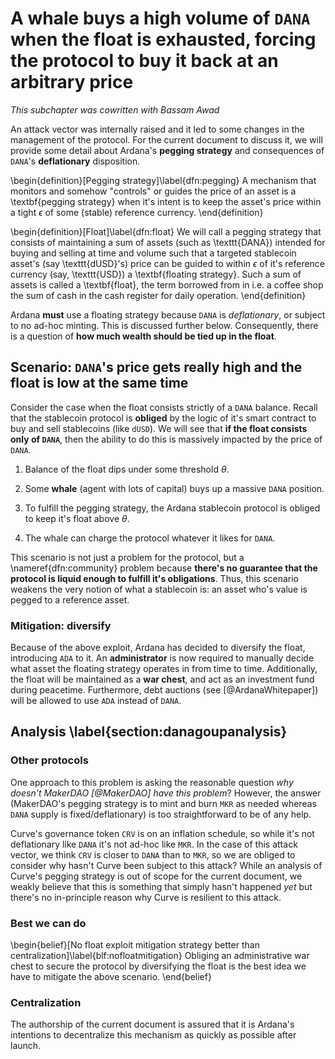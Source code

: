 # A whale buys a high volume of `DANA` when the float is exhausted, forcing the protocol to buy it back at an arbitrary price

_This subchapter was cowritten with Bassam Awad_

An attack vector was internally raised and it led to some changes in the management of the protocol. For the current document to discuss it, we will provide some detail about Ardana's **pegging strategy** and consequences of `DANA`'s **deflationary** disposition. 

\begin{definition}[Pegging strategy]\label{dfn:pegging}
A mechanism that monitors and somehow "controls" or guides the price of an asset is a \textbf{pegging strategy} when it's intent is to keep the asset's price within a tight $\epsilon$ of some (stable) reference currency. 
\end{definition}

\begin{definition}[Float]\label{dfn:float}
We will call a pegging strategy that consists of maintaining a sum of assets (such as \texttt{DANA}) intended for buying and selling at time and volume such that a targeted stablecoin asset's (say \texttt{dUSD}'s) price can be guided to within $\epsilon$ of it's reference currency (say, \texttt{USD}) a \textbf{floating strategy}. Such a sum of assets is called a \textbf{float}, the term borrowed from in i.e. a coffee shop the sum of cash in the cash register for daily operation.
\end{definition}

Ardana **must** use a floating strategy because `DANA` is _deflationary_, or subject to no ad-hoc minting. This is discussed further below. Consequently, there is a question of **how much wealth should be tied up in the float**.

## Scenario: `DANA`'s price gets really high **and** the float is low at the same time

Consider the case when the float consists strictly of a `DANA` balance. Recall that the stablecoin protocol is **obliged** by the logic of it's smart contract to buy and sell stablecoins (like `dUSD`). We will see that **if the float consists only of `DANA`**, then the ability to do this is massively impacted by the price of `DANA`. 

1. Balance of the float dips under some threshold $\theta$. 

2. Some **whale** (agent with lots of capital) buys up a massive `DANA` position. 

3. To fulfill the pegging strategy, the Ardana stablecoin protocol is obliged to keep it's float above $\theta$. 

4. The whale can charge the protocol whatever it likes for `DANA`. 

This scenario is not just a problem for the protocol, but a \nameref{dfn:community} problem because **there's no guarantee that the protocol is liquid enough to fulfill it's obligations**. Thus, this scenario weakens the very notion of what a stablecoin is: an asset who's value is pegged to a reference asset. 

### Mitigation: diversify

Because of the above exploit, Ardana has decided to diversify the float, introducing `ADA` to it. An **administrator** is now required to manually decide what asset the floating strategy operates in from time to time. Additionally, the float will be maintained as a **war chest**, and act as an investment fund during peacetime. Furthermore, debt auctions (see [@ArdanaWhitepaper]) will be allowed to use `ADA` instead of `DANA`. 

## Analysis \label{section:danagoupanalysis}

### Other protocols
One approach to this problem is asking the reasonable question _why doesn't MakerDAO [@MakerDAO] have this problem_? However, the answer (MakerDAO's pegging strategy is to mint and burn `MKR` as needed whereas `DANA` supply is fixed/deflationary) is too straightforward to be of any help. 

Curve's governance token `CRV` is on an inflation schedule, so while it's not deflationary like `DANA` it's not ad-hoc like `MKR`. In the case of this attack vector, we think `CRV` is closer to `DANA` than to `MKR`, so we are obliged to consider why hasn't Curve been subject to this attack? While an analysis of Curve's pegging strategy is out of scope for the current document, we weakly believe that this is something that simply hasn't happened _yet_ but there's no in-principle reason why Curve is resilient to this attack. 

### Best we can do

\begin{belief}[No float exploit mitigation strategy better than centralization]\label{blf:nofloatmitigation}
Obliging an administrative war chest to secure the protocol by diversifying the float is the best idea we have to mitigate the above scenario.
\end{belief}

### Centralization

The authorship of the current document is assured that it is Ardana's intentions to decentralize this mechanism as quickly as possible after launch. 
